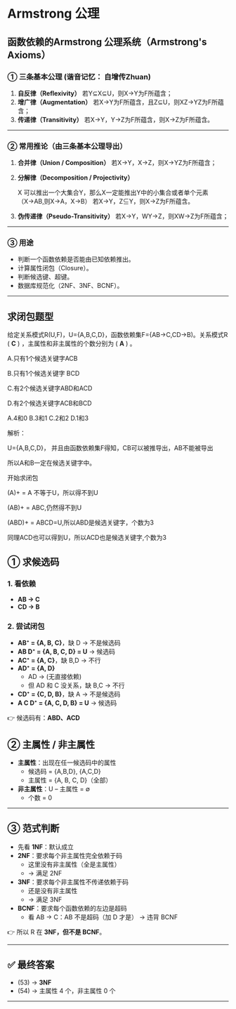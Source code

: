 # Armstrong 公理

## 函数依赖的Armstrong 公理系统（Armstrong's Axioms）

### ① 三条基本公理 (谐音记忆： 自增传Zhuan)

1. **自反律（Reflexivity）**
   若Y⊆X⊆U，则X→Y为F所蕴含；
2. **增广律（Augmentation）**
   若X→Y为F所蕴含，且Z⊆U，则XZ→YZ为F所蕴含；
3. **传递律（Transitivity）**
   若X→Y，Y→Z为F所蕴含，则X→Z为F所蕴含。

------

### ② 常用推论（由三条基本公理导出）

1. **合并律（Union / Composition）**
   若X→Y，X→Z，则X→YZ为F所蕴含；
2. **分解律（Decomposition / Projectivity）**
  
   X 可以推出一个大集合Y，那么X一定能推出Y中的小集合或者单个元素（X→AB,则X→A，X→B）
   若X→Y，Z⊆Y，则X→Z为F所蕴含。
3. **伪传递律（Pseudo-Transitivity）**
   若X→Y，WY→Z，则XW→Z为F所蕴含；

------

### ③ 用途

- 判断一个函数依赖是否能由已知依赖推出。
- 计算属性闭包（Closure）。
- 判断候选键、超键。
- 数据库规范化（2NF、3NF、BCNF）。

---

## 求闭包题型

给定关系模式R(U,F)，U={A,B,C,D}，函数依赖集F={AB->C,CD->B)。关系模式R ( **C** ) ，主属性和非主属性的个数分别为 ( **A** ) 。

A.只有1个候选关键字ACB

B.只有1个候选关键字 BCD

C.有2个候选关键字ABD和ACD

D.有2个候选关键字ACB和BCD

A.4和0		B.3和1		C.2和2		D.1和3



解析：

U={A,B,C,D}， 并且由函数依赖集F得知，CB可以被推导出，AB不能被导出

所以A和B一定在候选关键字中。

开始求闭包

(A)+ = A 不等于U，所以得不到U

(AB)+ = ABC,仍然得不到U

(ABD)+ = ABCD=U,所以ABD是候选关键字，个数为3

同理ACD也可以得到U，所以ACD也是候选关键字,个数为3



## ① 求候选码

### 1. 看依赖

- **AB → C**
- **CD → B**

### 2. 尝试闭包

- **AB⁺ = {A, B, C}**，缺 D → 不是候选码
- **AB D⁺ = {A, B, C, D} = U** → 候选码
- **AC⁺ = {A, C}**，缺 B,D → 不行
- **AD⁺ = {A, D}**
  - AD → (无直接依赖)
  - 但 AD 和 C 没关系，缺 B,C → 不行
- **CD⁺ = {C, D, B}**，缺 A → 不是候选码
- **A C D⁺ = {A, C, D, B} = U** → 候选码

👉 候选码有：**ABD、ACD**



## ② 主属性 / 非主属性

- **主属性**：出现在任一候选码中的属性
  - 候选码 = {A,B,D}, {A,C,D}
  - 主属性 = {A, B, C, D}（全部）
- **非主属性**：U – 主属性 = ∅
  - 个数 = 0

------

## ③ 范式判断

- 先看 **1NF**：默认成立
- **2NF**：要求每个非主属性完全依赖于码
  - 这里没有非主属性（全是主属性）
  - → 满足 2NF
- **3NF**：要求每个非主属性不传递依赖于码
  - 还是没有非主属性
  - → 满足 3NF
- **BCNF**：要求每个函数依赖的左边是超码
  - 看 AB → C：AB 不是超码（加 D 才是） → 违背 BCNF

👉 所以 R 在 **3NF，但不是 BCNF**。

------

## ✅ 最终答案

- (53) → **3NF**
- (54) → 主属性 4 个，非主属性 0 个

---


